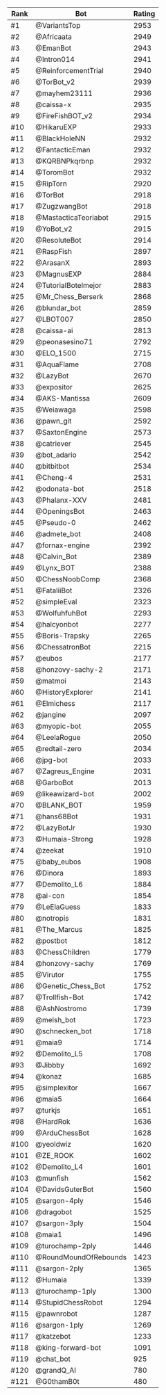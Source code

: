 Rank|Bot|Rating
---|---|---
#1|@VariantsTop|2953
#2|@Africaata|2949
#3|@EmanBot|2943
#4|@Intron014|2941
#5|@ReinforcementTrial|2940
#6|@TorBot_v2|2939
#7|@mayhem23111|2936
#8|@caissa-x|2935
#9|@FireFishBOT_v2|2934
#10|@HikaruEXP|2933
#11|@BlackHoleNN|2932
#12|@FantacticEman|2932
#13|@KQRBNPkqrbnp|2932
#14|@ToromBot|2932
#15|@RipTorn|2920
#16|@TorBot|2918
#17|@ZugzwangBot|2918
#18|@MastacticaTeoriabot|2915
#19|@YoBot_v2|2915
#20|@ResoluteBot|2914
#21|@RaspFish|2897
#22|@ArasanX|2893
#23|@MagnusEXP|2884
#24|@TutorialBotelmejor|2883
#25|@Mr_Chess_Berserk|2868
#26|@blundar_bot|2859
#27|@LBOT007|2850
#28|@caissa-ai|2813
#29|@peonasesino71|2792
#30|@ELO_1500|2715
#31|@AquaFlame|2708
#32|@LazyBot|2670
#33|@expositor|2625
#34|@AKS-Mantissa|2609
#35|@Weiawaga|2598
#36|@pawn_git|2592
#37|@SaxtonEngine|2573
#38|@catriever|2545
#39|@bot_adario|2542
#40|@bitbitbot|2534
#41|@Cheng-4|2531
#42|@odonata-bot|2518
#43|@Phalanx-XXV|2481
#44|@OpeningsBot|2463
#45|@Pseudo-0|2462
#46|@admete_bot|2408
#47|@fornax-engine|2392
#48|@Calvin_Bot|2389
#49|@Lynx_BOT|2388
#50|@ChessNoobComp|2368
#51|@FataliiBot|2326
#52|@simpleEval|2323
#53|@WolfuhfuhBot|2293
#54|@halcyonbot|2277
#55|@Boris-Trapsky|2265
#56|@ChessatronBot|2215
#57|@eubos|2177
#58|@honzovy-sachy-2|2171
#59|@matmoi|2143
#60|@HistoryExplorer|2141
#61|@Elmichess|2117
#62|@jangine|2097
#63|@myopic-bot|2055
#64|@LeelaRogue|2050
#65|@redtail-zero|2034
#66|@jpg-bot|2033
#67|@Zagreus_Engine|2031
#68|@GarboBot|2013
#69|@likeawizard-bot|2002
#70|@BLANK_BOT|1959
#71|@hans68Bot|1931
#72|@LazyBotJr|1930
#73|@Humaia-Strong|1928
#74|@zeekat|1910
#75|@baby_eubos|1908
#76|@Dinora|1893
#77|@Demolito_L6|1884
#78|@ai-con|1854
#79|@LeElaGuess|1833
#80|@notropis|1831
#81|@The_Marcus|1825
#82|@postbot|1812
#83|@ChessChildren|1779
#84|@honzovy-sachy|1769
#85|@Virutor|1755
#86|@Genetic_Chess_Bot|1752
#87|@Trollfish-Bot|1742
#88|@AshNostromo|1739
#89|@melsh_bot|1723
#90|@schnecken_bot|1718
#91|@maia9|1714
#92|@Demolito_L5|1708
#93|@Jibbby|1692
#94|@konaz|1685
#95|@simplexitor|1667
#96|@maia5|1664
#97|@turkjs|1651
#98|@HardRok|1636
#99|@ArduChessBot|1628
#100|@yeoldwiz|1620
#101|@ZE_ROOK|1602
#102|@Demolito_L4|1601
#103|@munfish|1562
#104|@DavidsGuterBot|1560
#105|@sargon-4ply|1546
#106|@dragobot|1525
#107|@sargon-3ply|1504
#108|@maia1|1496
#109|@turochamp-2ply|1446
#110|@RoundMoundOfRebounds|1423
#111|@sargon-2ply|1365
#112|@Humaia|1339
#113|@turochamp-1ply|1300
#114|@StupidChessRobot|1294
#115|@pawnrobot|1287
#116|@sargon-1ply|1269
#117|@katzebot|1233
#118|@king-forward-bot|1091
#119|@chat_bot|925
#120|@grandQ_AI|780
#121|@G0thamB0t|480
